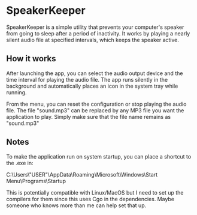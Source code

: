 # SpeakerKeeper

SpeakerKeeper is a simple utility that prevents your computer's speaker from going to sleep after a period of inactivity.
It works by playing a nearly silent audio file at specified intervals, which keeps the speaker active.

## How it works

After launching the app, you can select the audio output device and the time interval for playing the audio file.
The app runs silently in the background and automatically places an icon in the system tray while running. 

From the menu, you can reset the configuration or stop playing the audio file.
The file "sound.mp3" can be replaced by any MP3 file you want the application to play.
Simply make sure that the file name remains as "sound.mp3"



## Notes

To make the application run on system startup, you can place a shortcut to the .exe in:

C:\Users\\"USER"\AppData\Roaming\Microsoft\Windows\Start Menu\Programs\Startup


This is potentially compatible with Linux/MacOS but I need to set up the compilers for them since this uses Cgo in the dependencies.
Maybe someone who knows more than me can help set that up. 
